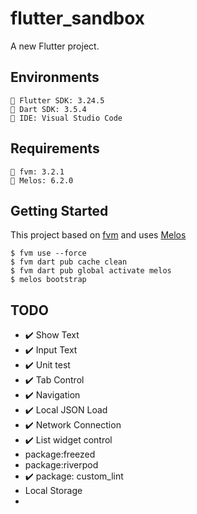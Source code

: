 # flutter_sandbox

A new Flutter project.

## Environments

```
🧰 Flutter SDK: 3.24.5
🧰 Dart SDK: 3.5.4
📝 IDE: Visual Studio Code
```

## Requirements

```
🧰 fvm: 3.2.1
🧰 Melos: 6.2.0
```

## Getting Started

This project based on [fvm](https://fvm.app/) and uses [Melos](https://melos.invertase.dev/~melos-latest)

```
$ fvm use --force
$ fvm dart pub cache clean
$ fvm dart pub global activate melos
$ melos bootstrap
```

## TODO

- ✔️ Show Text
- ✔️ Input Text
- ✔️ Unit test
- ✔️ Tab Control
- ✔️ Navigation
- ✔️ Local JSON Load
- ✔️ Network Connection
- ✔️ List widget control
- package:freezed
- package:riverpod
- ✔️ package: custom_lint
- Local Storage
- 
